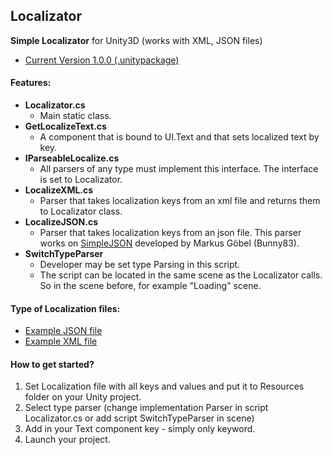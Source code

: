 ## Localizator
**Simple Localizator** for Unity3D (works with XML, JSON files)
- [Current Version 1.0.0 (.unitypackage)](https://gitlab.com/ilnprj/localizator/tree/release)

#### Features:
- **Localizator.cs**
  - Main static class.
- **GetLocalizeText.cs**
  - A component that is bound to UI.Text and that sets localized text by key.
- **IParseableLocalize.cs**
  - All parsers of any type must implement this interface. The interface is set to Localizator.
- **LocalizeXML.cs**
  - Parser that takes localization keys from an xml file and returns them to Localizator class.
- **LocalizeJSON.cs**
  - Parser that takes localization keys from an json file. This parser works on [SimpleJSON](https://github.com/Bunny83/SimpleJSON) developed by Markus Göbel (Bunny83).
- **SwitchTypeParser**
  - Developer may be set type Parsing in this script. 
  - The script can be located in the same scene as the Localizator calls. So in the scene before, for example "Loading" scene.


#### Type of Localization files:
- [Example JSON file](https://gitlab.com/ilnpj/localizator/blob/develop/Assets/Resources/LocJSON.json)
- [Example XML file](https://gitlab.com/ilnpj/localizator/blob/develop/Assets/Resources/LocXML.xml)

#### How to get started?
1.  Set Localization file with all keys and values and put it to Resources folder on your Unity project.
2.  Select type parser (change implementation Parser in script Localizator.cs or add script SwitchTypeParser in scene)
3.  Add in your Text component key - simply only keyword.
4.  Launch your project.

